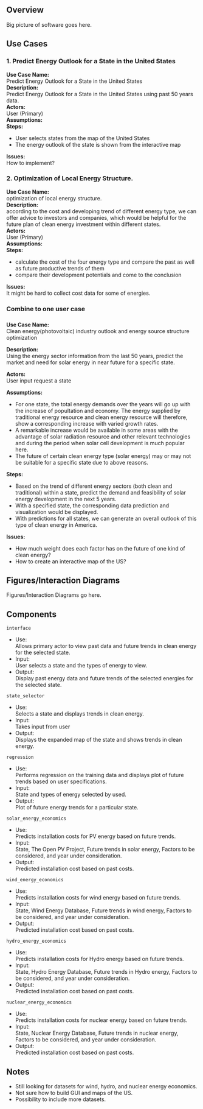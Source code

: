 ## Overview
Big picture of software goes here.

## Use Cases

### 1. Predict Energy Outlook for a State in the United States
**Use Case Name:**   
Predict Energy Outlook for a State in the United States  
**Description:**   
Predict Energy Outlook for a State in the United States using past 50 years data.  
**Actors:**   
User (Primary)  
**Assumptions:**  
**Steps:**  
* User selects states from the map of the United States  
* The energy outlook of the state is shown from the interactive map

**Issues:**  
How to implement?  

### 2. Optimization of Local Energy Structure.  
**Use Case Name:**  
optimization of local energy structure.  
**Description:**  
according to the cost and developing trend of different energy type, we can offer advice to investors and companies, which would be helpful for the future plan of clean energy investment within different states.  
**Actors:**  
User (Primary)  
**Assumptions:**  
**Steps:**  
* calculate the cost of the four energy type and compare the past as well as future productive trends of them  
* compare their development potentials and come to the conclusion  

**Issues:**  
It might be hard to collect cost data for some of energies.

### Combine to one user case
###
**Use Case Name:**  
Clean energy(photovoltaic) industry outlook and energy source structure optimization  

**Description:**   
Using the energy sector information from the last 50 years, predict the market and need for solar energy in near future for a specific state.  

**Actors:**     
User input request a state   

**Assumptions:**  
* For one state, the total energy demands over the years will go up with the increase of popultation and economy. The energy supplied by traditional energy resource and clean energy resource will therefore, show a corresponding increase with varied growth rates.  
* A remarkable increase would be available in some areas with the advantage of solar radiation resource and other relevant technologies and during the period when solar cell development is much popular here.  
* The future of certain clean energy type (solar energy) may or may not be suitable for a specific state due to above reasons.  

**Steps:**  
* Based on the trend of different energy sectors (both clean and traditional) within a state, predict the demand and feasibility of solar energy development in the next 5 years.  
* With a specified state, the corresponding data prediction and visualization would be displayed.  
* With predictions for all states, we can generate an overall outlook of this type of clean energy in America.  

**Issues:**  
* How much weight does each factor has on the future of one kind of clean energy?  
* How to create an interactive map of the US?

## Figures/Interaction Diagrams

Figures/Interaction Diagrams go here.  

## Components

`interface`
* Use:  
Allows primary actor to view past data and future trends in clean energy for the selected state.  
* Input:  
User selects a state and the types of energy to view.  
* Output:  
Display past energy data and future trends of the selected energies for the selected state.  

`state_selector`  
* Use:  
Selects a state and displays trends in clean energy.  
* Input:  
Takes input from user  
* Output:  
Displays the expanded map of the state and shows trends in clean energy.  

`regression`  
* Use:  
Performs regression on the training data and displays plot of future trends based on user specifications.  
* Input:  
State and types of energy selected by used.  
* Output:  
Plot of future energy trends for a particular state.  

`solar_energy_economics`  
* Use:  
Predicts installation costs for PV energy based on future trends.  
* Input:  
State, The Open PV Project, Future trends in solar energy, Factors to be considered, and year under consideration.  
* Output:  
Predicted installation cost based on past costs.  

`wind_energy_economics`
* Use:  
Predicts installation costs for wind energy based on future trends.  
* Input:  
State, Wind Energy Database, Future trends in wind energy, Factors to be considered, and year under consideration.  
* Output:  
Predicted installation cost based on past costs.  

`hydro_energy_economics`
* Use:  
Predicts installation costs for Hydro energy based on future trends.  
* Input:  
State, Hydro Energy Database, Future trends in Hydro energy, Factors to be considered, and year under consideration.  
* Output:  
Predicted installation cost based on past costs.  

`nuclear_energy_economics`
* Use:  
Predicts installation costs for nuclear energy based on future trends.  
* Input:  
State, Nuclear Energy Database, Future trends in nuclear energy, Factors to be considered, and year under consideration.  
* Output:  
Predicted installation cost based on past costs.  

## Notes
* Still looking for datasets for wind, hydro, and nuclear energy economics.  
* Not sure how to build GUI and maps of the US.  
* Possibility to include more datasets.  

